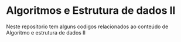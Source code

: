 # Algoritmos e Estrutura de dados II

Neste repositorio tem alguns codigos relacionados ao conteúdo de Algoritmo e estrutura de dados II 
